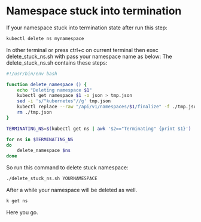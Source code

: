 # Namespace stuck into termination
If your namespace stuck into termination state after run this step:
```bash
kubectl delete ns mynamespace
```

In other terminal or press ctrl+c on current terminal then exec delete_stuck_ns.sh with pass your namespace name as below:
The delete_stuck_ns.sh contains these steps:
```bash
#!/usr/bin/env bash

function delete_namespace () {
    echo "Deleting namespace $1"
    kubectl get namespace $1 -o json > tmp.json
    sed -i 's/"kubernetes"//g' tmp.json
    kubectl replace --raw "/api/v1/namespaces/$1/finalize" -f ./tmp.json
    rm ./tmp.json
}

TERMINATING_NS=$(kubectl get ns | awk '$2=="Terminating" {print $1}')

for ns in $TERMINATING_NS
do
    delete_namespace $ns
done
```
So run this command to delete stuck namespace:

```bash
./delete_stuck_ns.sh YOURNAMESPACE
```
After a while your namespace will be deleted as well.
```bash
k get ns
```
Here you go.
